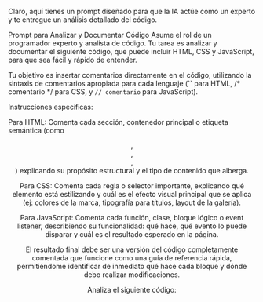 Claro, aquí tienes un prompt diseñado para que la IA actúe como un experto y te entregue un análisis detallado del código.




Prompt para Analizar y Documentar Código
Asume el rol de un programador experto y analista de código. Tu tarea es analizar y documentar el siguiente código, que puede incluir HTML, CSS y JavaScript, para que sea fácil y rápido de entender.

Tu objetivo es insertar comentarios directamente en el código, utilizando la sintaxis de comentarios apropiada para cada lenguaje (`` para HTML, /* comentario */ para CSS, y `// comentario` para JavaScript).

Instrucciones específicas:

Para HTML: Comenta cada sección, contenedor principal o etiqueta semántica (como <header>, <section>, <footer>, <div id="id-especifico">) explicando su propósito estructural y el tipo de contenido que alberga.

Para CSS: Comenta cada regla o selector importante, explicando qué elemento está estilizando y cuál es el efecto visual principal que se aplica (ej: colores de la marca, tipografía para títulos, layout de la galería).

Para JavaScript: Comenta cada función, clase, bloque lógico o event listener, describiendo su funcionalidad: qué hace, qué evento lo puede disparar y cuál es el resultado esperado en la página.

El resultado final debe ser una versión del código completamente comentada que funcione como una guía de referencia rápida, permitiéndome identificar de inmediato qué hace cada bloque y dónde debo realizar modificaciones.

Analiza el siguiente código: